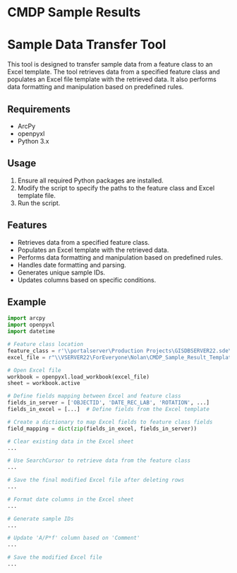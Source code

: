 # CMDP Sample Results

# Sample Data Transfer Tool

This tool is designed to transfer sample data from a feature class to an Excel template. The tool retrieves data from a specified feature class and populates an Excel file template with the retrieved data. It also performs data formatting and manipulation based on predefined rules.

## Requirements

- ArcPy
- openpyxl
- Python 3.x

## Usage

1. Ensure all required Python packages are installed.
2. Modify the script to specify the paths to the feature class and Excel template file.
3. Run the script.

## Features

- Retrieves data from a specified feature class.
- Populates an Excel template with the retrieved data.
- Performs data formatting and manipulation based on predefined rules.
- Handles date formatting and parsing.
- Generates unique sample IDs.
- Updates columns based on specific conditions.

## Example

```python
import arcpy
import openpyxl
import datetime

# Feature class location
feature_class = r'\\portalserver\Production Projects\GISDBSERVER22.sde\HUD_LGIM.DBO.State_Lab_Samples'
excel_file = r"\\VSERVER22\ForEveryone\Nolan\CMDP_Sample_Result_Template - Excel.xlsx" 

# Open Excel file
workbook = openpyxl.load_workbook(excel_file)
sheet = workbook.active

# Define fields mapping between Excel and feature class
fields_in_server = ['OBJECTID', 'DATE_REC_LAB', 'ROTATION', ...]
fields_in_excel = [...]  # Define fields from the Excel template

# Create a dictionary to map Excel fields to feature class fields
field_mapping = dict(zip(fields_in_excel, fields_in_server))

# Clear existing data in the Excel sheet
...

# Use SearchCursor to retrieve data from the feature class
...

# Save the final modified Excel file after deleting rows
...

# Format date columns in the Excel sheet
...

# Generate sample IDs
...

# Update 'A/P*f' column based on 'Comment'
...

# Save the modified Excel file
...
